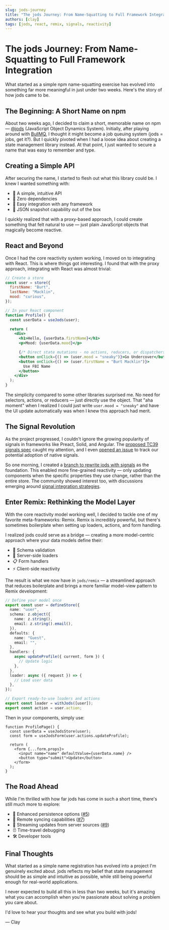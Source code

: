 ```yaml
---
slug: jods-journey
title: "The jods Journey: From Name-Squatting to Full Framework Integration"
authors: [clay]
tags: [jods, react, remix, signals, reactivity]
---
```


# The jods Journey: From Name-Squatting to Full Framework Integration

What started as a simple npm name-squatting exercise has evolved into something far more meaningful in just under two weeks. Here's the story of how jods came to be.

## The Beginning: A Short Name on npm

About two weeks ago, I decided to claim a short, memorable name on npm — [@jods](https://www.npmjs.com/package/jods) (JavaScript Object Dynamics System). Initially, after playing around with [BullMQ](https://github.com/taskforcesh/bullmq), I thought it might become a job queuing system (jods = jobs, get it?). But I quickly pivoted when I had a loose idea about creating a state management library instead. At that point, I just wanted to secure a name that was easy to remember and type.

## Creating a Simple API

After securing the name, I started to flesh out what this library could be. I knew I wanted something with:

- 🌟 A simple, intuitive API
- 🎯 Zero dependencies
- 🔌 Easy integration with any framework
- 📸 JSON snapshot capability out of the box

I quickly realized that with a proxy-based approach, I could create something that felt natural to use — just plain JavaScript objects that magically become reactive.

## React and Beyond

Once I had the core reactivity system working, I moved on to integrating with React. This is where things got interesting. I found that with the proxy approach, integrating with React was almost trivial:

```jsx
// Create a store
const user = store({
  firstName: "Burt",
  lastName: "Macklin",
  mood: "curious",
});

// In your React component
function Profile() {
  const userData = useJods(user);

  return (
    <div>
      <h1>Hello, {userData.firstName}</h1>
      <p>Mood: {userData.mood}</p>

      {/* Direct state mutations - no actions, reducers, or dispatchers needed */}
      <button onClick={() => (user.mood = "sneaky")}>Go Undercover</button>
      <button onClick={() => (user.firstName = "Burt Macklin")}>
        Use FBI Name
      </button>
    </div>
  );
}
```

The simplicity compared to some other libraries surprised me. No need for selectors, actions, or reducers — just directly use the object. That "aha moment" when I realized I could just write `user.mood = "sneaky"` and have the UI update automatically was when I knew this approach had merit.

## The Signal Revolution

As the project progressed, I couldn't ignore the growing popularity of signals in frameworks like Preact, Solid, and Angular. The [proposed TC39 signals spec](https://github.com/tc39/proposal-signals) caught my attention, and I even [opened an issue](https://github.com/clamstew/jods/issues/11) to track our potential adoption of native signals.

So one morning, I created a [branch to rewrite jods with signals](https://github.com/clamstew/jods/pull/20) as the foundation. This enabled more fine-grained reactivity — only updating components when the specific properties they use change, rather than the entire store. The community showed interest too, with discussions emerging around [signal integration strategies](https://github.com/clamstew/jods/issues/23).

## Enter Remix: Rethinking the Model Layer

With the core reactivity model working well, I decided to tackle one of my favorite meta-frameworks: Remix. Remix is incredibly powerful, but there's sometimes boilerplate when setting up loaders, actions, and form handling.

I realized jods could serve as a bridge — creating a more model-centric approach where your data models define their:

- 📝 Schema validation
- 🔄 Server-side loaders
- 📋 Form handlers
- ⚡️ Client-side reactivity

The result is what we now have in `jods/remix` — a streamlined approach that reduces boilerplate and brings a more familiar model-view pattern to Remix development:

```typescript
// Define your model once
export const user = defineStore({
  name: "user",
  schema: z.object({
    name: z.string(),
    email: z.string().email(),
  }),
  defaults: {
    name: "Guest",
    email: "",
  },
  handlers: {
    async updateProfile({ current, form }) {
      // Update logic
    },
  },
  loader: async ({ request }) => {
    // Load user data
  },
});

// Export ready-to-use loaders and actions
export const loader = withJods([user]);
export const action = user.action;
```

Then in your components, simply use:

```tsx
function ProfilePage() {
  const userData = useJodsStore(user);
  const form = useJodsForm(user.actions.updateProfile);

  return (
    <form {...form.props}>
      <input name="name" defaultValue={userData.name} />
      <button type="submit">Update</button>
    </form>
  );
}
```

## The Road Ahead

While I'm thrilled with how far jods has come in such a short time, there's still much more to explore:

- 💾 Enhanced persistence options ([#5](https://github.com/clamstew/jods/issues/5))
- 🔄 Remote syncing capabilities ([#7](https://github.com/clamstew/jods/issues/7))
- 📡 Streaming updates from server sources ([#9](https://github.com/clamstew/jods/issues/9))
- ⏰ Time-travel debugging
- 🛠️ Developer tools

## Final Thoughts

What started as a simple name registration has evolved into a project I'm genuinely excited about. jods reflects my belief that state management should be as simple and intuitive as possible, while still being powerful enough for real-world applications.

I never expected to build all this in less than two weeks, but it's amazing what you can accomplish when you're passionate about solving a problem you care about.

I'd love to hear your thoughts and see what you build with jods!

— Clay
